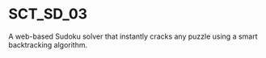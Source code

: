 # SCT_SD_03
A web-based Sudoku solver that instantly cracks any puzzle using a smart backtracking algorithm.

